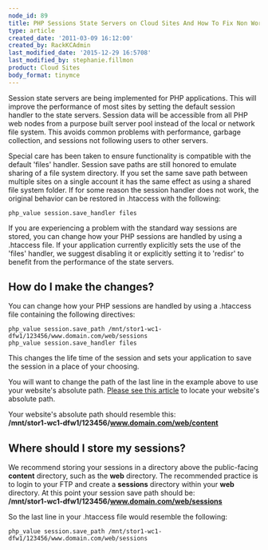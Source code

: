 ```yaml
---
node_id: 89
title: PHP Sessions State Servers on Cloud Sites And How To Fix Non Working PHP Sessions
type: article
created_date: '2011-03-09 16:12:00'
created_by: RackKCAdmin
last_modified_date: '2015-12-29 16:5708'
last_modified_by: stephanie.fillmon
product: Cloud Sites
body_format: tinymce
---
```


Session state servers are being implemented for PHP applications. This
will improve the performance of most sites by setting the default
session handler to the state servers. Session data will be accessible
from all PHP web nodes from a purpose built server pool instead of the
local or network file system. This avoids common problems with
performance, garbage collection, and sessions not following users to
other servers.

Special care has been taken to ensure functionality is compatible with
the default 'files' handler. Session save paths are still honored to
emulate sharing of a file system directory. If you set the same save
path between multiple sites on a single account it has the same effect
as using a shared file system folder. If for some reason the session
handler does not work, the original behavior can be restored in
.htaccess with the following:

    php_value session.save_handler files

 

If you are experiencing a problem with the standard way sessions are
stored, you can change how your PHP sessions are handled by using a
.htaccess file. If your application currently explicitly sets the use of
the 'files' handler, we suggest disabling it  or explicitly setting it
to 'redisr' to benefit from the performance of the state servers.

How do I make the changes?
--------------------------

You can change how your PHP sessions are handled by using a .htaccess
file containing the following directives:

    php_value session.save_path /mnt/stor1-wc1-dfw1/123456/www.domain.com/web/sessions
    php_value session.save_handler files

This changes the life time of the session and sets your application to
save the session in a place of your choosing.

You will want to change the path of the last line in the example above
to use your website's absolute path. [Please see this
article](http://www.rackspace.com/knowledge_center/article/locate-the-linux-path-for-your-cloud-sites-website "How do I find my website's Linux path?")
to locate your website's absolute path.

Your website's absolute path should resemble this:\
 **/mnt/stor1-wc1-dfw1/123456/www.domain.com/web/content**

Where should I store my sessions?
---------------------------------

We recommend storing your sessions in a directory above the
public-facing **content** directory, such as the **web** directory. The
recommended practice is to login to your FTP and create a **sessions**
directory within your **web** directory. At this point your session save
path should be:\
 **/mnt/stor1-wc1-dfw1/123456/www.domain.com/web/sessions**

So the last line in your .htaccess file would resemble the following:

    php_value session.save_path /mnt/stor1-wc1-dfw1/123456/www.domain.com/web/sessions

 

